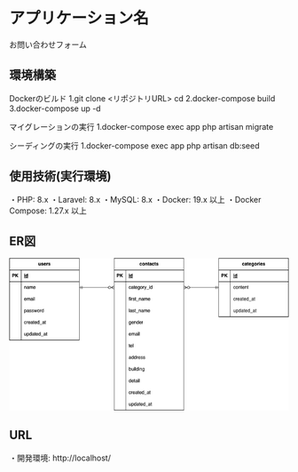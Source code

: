 # アプリケーション名
お問い合わせフォーム

## 環境構築
Dockerのビルド
1.git clone <リポジトリURL>
  cd <confirmation-test>
2.docker-compose build
3.docker-compose up -d

マイグレーションの実行
1.docker-compose exec app php artisan migrate

シーディングの実行
1.docker-compose exec app php artisan db:seed

## 使用技術(実行環境)
・PHP: 8.x
・Laravel: 8.x
・MySQL: 8.x
・Docker: 19.x 以上
・Docker Compose: 1.27.x 以上

## ER図
![ER図](./index.drawio.png)

## URL
・開発環境: http://localhost/